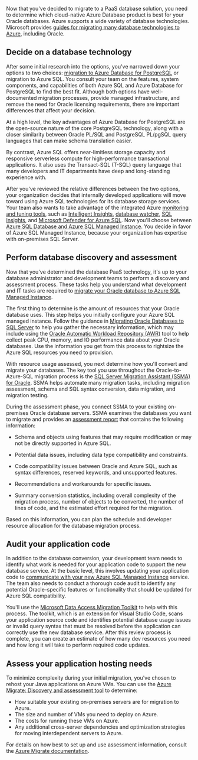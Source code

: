 Now that you've decided to migrate to a PaaS database solution, you need to determine which cloud-native Azure Database product is best for your Oracle databases. Azure supports a wide variety of database technologies. Microsoft provides [guides for migrating many database technologies to Azure](/data-migration/), including Oracle.

## Decide on a database technology

After some initial research into the options, you've narrowed down your options to two choices: [migration to Azure Database for PostgreSQL](/azure/postgresql/migrate/how-to-migrate-from-oracle) or migration to Azure SQL. You consult your team on the features, system components, and capabilities of both Azure SQL and Azure Database for PostgreSQL to find the best fit. Although both options have well-documented migration processes, provide managed infrastructure, and remove the need for Oracle licensing requirements, there are important differences that affect your decision.

At a high level, the key advantages of Azure Database for PostgreSQL are the open-source nature of the core PostgreSQL technology, along with a closer similarity between Oracle PL/SQL and PostgreSQL PL/pgSQL query languages that can make schema translation easier.

By contrast, Azure SQL offers near-limitless storage capacity and responsive serverless compute for high-performance transactional applications. It also uses the Transact-SQL (T-SQL) query language that many developers and IT departments have deep and long-standing experience with.

After you've reviewed the relative differences between the two options, your organization decides that internally developed applications will move toward using Azure SQL technologies for its database storage services. Your team also wants to take advantage of the integrated Azure [monitoring and tuning tools](/azure/azure-sql/database/monitor-tune-overview), such as [Intelligent Insights](/azure/azure-sql/database/intelligent-insights-overview), [database watcher](/azure/azure-sql/database-watcher-overview), [SQL Insights](/azure/azure-sql/database/sql-insights-overview), and [Microsoft Defender for Azure SQL](/azure/defender-for-cloud/defender-for-sql-introduction). Now you'll choose between [Azure SQL Database and Azure SQL Managed Instance](/azure/azure-sql/database/features-comparison). You decide in favor of Azure SQL Managed Instance, because your organization has expertise with on-premises SQL Server.

## Perform database discovery and assessment

Now that you've determined the database PaaS technology, it's up to your database administrator and development teams to perform a discovery and assessment process. These tasks help you understand what development and IT tasks are required to [migrate your Oracle database to Azure SQL Managed Instance](/azure/azure-sql/migration-guides/managed-instance/oracle-to-managed-instance-guide).

The first thing to determine is the amount of resources that your Oracle database uses. This step helps you initially configure your Azure SQL managed instance. Follow the guidance in [Migrating Oracle Databases to SQL Server](/sql/ssma/oracle/migrating-oracle-databases-to-sql-server-oracletosql) to help you gather the necessary information, which may include using the [Oracle Automatic Workload Repository (AWR)](https://docs.oracle.com/iaas/operations-insights/doc/analyze-automatic-workload-repository-awr-performance-data.html) tool to help collect peak CPU, memory, and IO performance data about your Oracle databases. Use the information you get from this process to rightsize the Azure SQL resources you need to provision.

With resource usage assessed, you next determine how you'll convert and migrate your databases. The key tool you use throughout the Oracle-to-Azure-SQL migration process is the [SQL Server Migration Assistant (SSMA) for Oracle](/sql/ssma/oracle/sql-server-migration-assistant-for-oracle-oracletosql). SSMA helps automate many migration tasks, including migration assessment, schema and SQL syntax conversion, data migration, and migration testing.

During the assessment phase, you connect SSMA to your existing on-premises Oracle database servers. SSMA examines the databases you want to migrate and provides an [assessment report](/sql/ssma/oracle/assessing-oracle-schemas-for-conversion-oracletosql) that contains the following information:

- Schema and objects using features that may require modification or may not be directly supported in Azure SQL.

- Potential data issues, including data type compatibility and constraints.

- Code compatibility issues between Oracle and Azure SQL, such as syntax differences, reserved keywords, and unsupported features.

- Recommendations and workarounds for specific issues.

- Summary conversion statistics, including overall complexity of the migration process, number of objects to be converted, the number of lines of code, and the estimated effort required for the migration.

Based on this information, you can plan the schedule and developer resource allocation for the database migration process.

## Audit your application code

In addition to the database conversion, your development team needs to identify what work is needed for your application code to support the new database service. At the basic level, this involves updating your application code to [communicate with your new Azure SQL Managed Instance](/azure/azure-sql/database/connect-query-java) service. The team also needs to conduct a thorough code audit to identify any potential Oracle-specific features or functionality that should be updated for Azure SQL compatibility.

You'll use the [Microsoft Data Access Migration Toolkit](/sql/dma/dma-assess-app-data-layer#assess-an-application-with-data-access-migration-toolkit) to help with this process. The toolkit, which is an extension for Visual Studio Code, scans your application source code and identifies potential database usage issues or invalid query syntax that must be resolved before the application can correctly use the new database service. After this review process is complete, you can create an estimate of how many dev resources you need and how long it will take to perform required code updates.

## Assess your application hosting needs

To minimize complexity during your initial migration, you've chosen to rehost your Java applications on Azure VMs. You can use the [Azure Migrate: Discovery and assessment tool](/azure/migrate/concepts-assessment-calculation) to determine:

- How suitable your existing on-premises servers are for migration to Azure.
- The size and number of VMs you need to deploy on Azure.
- The costs for running these VMs on Azure.
- Any additional cross-server dependencies and optimization strategies for moving interdependent servers to Azure.

For details on how best to set up and use assessment information, consult the [Azure Migrate documentation](/azure/migrate/best-practices-assessment).
